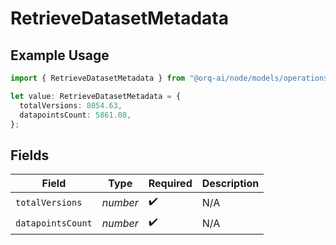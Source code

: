 # RetrieveDatasetMetadata

## Example Usage

```typescript
import { RetrieveDatasetMetadata } from "@orq-ai/node/models/operations";

let value: RetrieveDatasetMetadata = {
  totalVersions: 8054.63,
  datapointsCount: 5861.08,
};
```

## Fields

| Field              | Type               | Required           | Description        |
| ------------------ | ------------------ | ------------------ | ------------------ |
| `totalVersions`    | *number*           | :heavy_check_mark: | N/A                |
| `datapointsCount`  | *number*           | :heavy_check_mark: | N/A                |